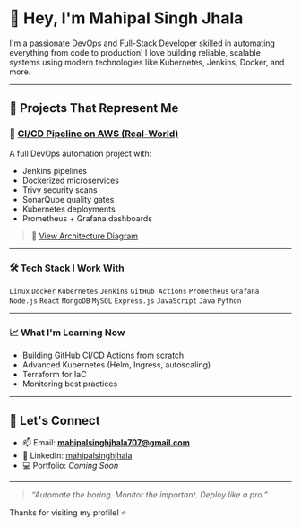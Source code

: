 # 👋 Hey, I'm Mahipal Singh Jhala

I'm a passionate DevOps and Full-Stack Developer skilled in automating everything from code to production! I love building reliable, scalable systems using modern technologies like Kubernetes, Jenkins, Docker, and more.

---

## 🚀 Projects That Represent Me

### 🔧 [CI/CD Pipeline on AWS (Real-World)](https://github.com/MahipalSinghJhala707/CICD_boardgameDB)
A full DevOps automation project with:
- Jenkins pipelines
- Dockerized microservices
- Trivy security scans
- SonarQube quality gates
- Kubernetes deployments
- Prometheus + Grafana dashboards  
> 📸 [View Architecture Diagram](https://github.com/MahipalSinghJhala707/CICD_boardgameDB/blob/main/image.png)

---

### 🛠 Tech Stack I Work With
`Linux` `Docker` `Kubernetes` `Jenkins` `GitHub Actions` `Prometheus` `Grafana`  
`Node.js` `React` `MongoDB` `MySQL` `Express.js` `JavaScript` `Java` `Python`

---

### 📈 What I'm Learning Now
- Building GitHub CI/CD Actions from scratch
- Advanced Kubernetes (Helm, Ingress, autoscaling)
- Terraform for IaC
- Monitoring best practices

---

## 💬 Let's Connect
- 📫 Email: **mahipalsinghjhala707@gmail.com**
- 🔗 LinkedIn: [mahipalsinghjhala](https://www.linkedin.com/in/mahipal-singh-jhala-94184424b/)
- 💻 Portfolio: *Coming Soon*

---

> *“Automate the boring. Monitor the important. Deploy like a pro.”*

Thanks for visiting my profile! ⭐

